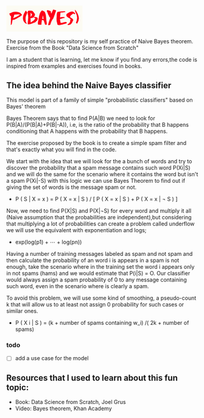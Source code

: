 <img src="img/logo.png" alt="logo" width="200" heigth="180"/>

The purpose of this repository is my self practice of Naive Bayes theorem. Exercise from the Book "Data Science from Scratch"

I am a student that is learning, let me know if you find any errors,the code is inspired from examples and exercises found in books.

## The idea behind the Naive Bayes classifier

This model is part of a family of simple "probabilistic classifiers" based on Bayes' theorem

Bayes Theorem says that to find P(A|B) we need to look for
P(B|A)/(P(B|A)+P(B|-A)), i.e, is the ratio of the probability that B happens conditioning that A happens with the probability that B happens.

The exercise proposed by the book is to create a simple spam filter and that's exactly what you will find in the code.

We start  with the idea that we will look for the a bunch of words and try to discover the probability that a spam message contains such word P(Xi|S) and we will do the same for the scenario where it contains the word but isn't a spam P(Xi|-S) with this logic we can use Bayes Theorem to find out if giving the set of words is the message spam or not.

* P ( S | X = x ) = P ( X = x | S ) / [ P ( X = x | S ) + P ( X = x | ¬ S ) ]

Now, we need to find P(X|S) and P(X|¬S) for every word and multiply it all (Naive assumption that the probabilities are independent),but considering that multiplying a lot of probabilities can create a problem called underflow we will use the equivalent with exponentiation and logs;

* exp(log(p1) + ⋯ + log(pn))

Having a number of training messages labeled as spam and not spam and then calculate the probability of an word i is appears in a spam is not enough, take the scenario where in the training set the word i appears only in not spams (hams) and we would estimate that P(i|S) = O. Our classifier would always assign a spam probability of 0 to any message containing such word, even in the scenario where is clearly a spam.

To avoid this problem, we will use some kind of smoothing, a pseudo-count k that will allow us to at least not assign 0 probability for such cases or similar ones.

* P ( X i | S ) = (k + number of spams containing w_i) /( 2k + number of spams)

### todo
- [ ] add a use case for the model

## Resources that I used to learn about this fun topic:
* Book: Data Science from Scratch, Joel Grus
* Video: Bayes theorem, Khan Academy
